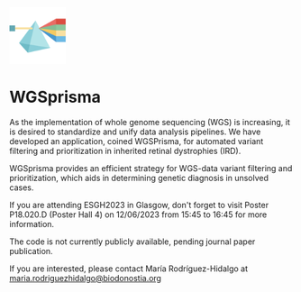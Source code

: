 <img src="WGSPrisma_icon.png" alt= “” width="100" height="100"> 

# WGSprisma

As the implementation of whole genome sequencing (WGS) is increasing, it is desired to standardize and unify data analysis pipelines. We have developed an application, coined WGSPrisma, for automated variant filtering and prioritization in inherited retinal dystrophies (IRD).

WGSprisma provides an efficient strategy for WGS-data variant filtering and prioritization, which aids in determining genetic diagnosis in unsolved cases.

If you are attending ESGH2023 in Glasgow, don't forget to visit Poster P18.020.D (Poster Hall 4) on 12/06/2023 from 15:45 to 16:45 for more information.

The code is not currently publicly available, pending journal paper publication.

If you are interested, please contact María Rodríguez-Hidalgo at maria.rodriguezhidalgo@biodonostia.org
